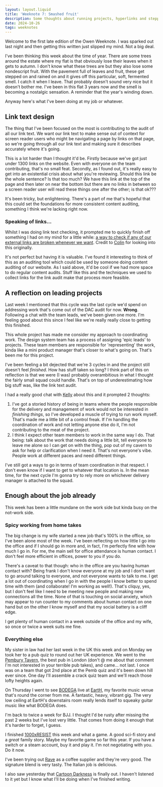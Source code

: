 ```yaml
---
layout: layout.liquid
title: 'Weeknote 7: Smashed fruit'
description: Some thoughts about running projects, hyperlinks and stepped on fruit
date: 2024-10-26
tags: weeknotes
---
```


Welcome to the first late edition of the Owen Weeknote. I was sparked out last night and then getting this written just slipped my mind. Not a big deal.

I've been thinking this week about the time of year. There are some trees around the estate where my flat is that obviously lose their leaves when it gets to autumn. I don't know what these trees are but they also lose some nondescript fruit. With the pavement full of leaves and fruit, these get stepped on and rained on and it gives off this particular, soft, fermented smell. I catch it when I leave. That probably doesn't sound very nice but it doesn't bother me. I've been in this flat 3 years now and the smell is becoming a nostalgic sensation. A reminder that the year's winding down.

Anyway here's what I've been doing at my job or whatever.

## Link text design

The thing that I've been focused on the most is contributing to the audit of all our link text. We want our link text to make sense out of context for screen reader users who might be navigating a page by links on that page, so we're going through all our link text and making sure it describes accurately where it's going.

This is a lot harder than I thought it'd be. Firstly because we've got just under 1300 links on the website. Even with everyone on the team contributing, that's no small feat. Secondly, as I found out, it's really easy to get into an existential crisis about what you're reviewing. Should this link be the whole sentence? Is that too much? We have this link at the top of the page and then later on near the bottom but there are no links in between so a screen reader user will read these things one after the other; is that ok???

It's been tricky, but enlightening. There's a part of me that's hopeful that this could set the foundations for more consistent content auditing, something I think we're lacking right now.

### Speaking of links...

Whilst I was doing link text checking, it prompted me to quickly finish off something I had on my mind for a little while: [a way to check if any of our external links are broken whenever we want](https://github.com/alphagov/govuk-design-system/pull/4235). Credit to [Colin](https://colinr.com/) for looking into this originally.

It's not perfect but having it is valuable. I've found it interesting to think of this as an auditing tool which could be used by someone doing content auditing of our website. As I said above, it'd be cool if we had more space to do regular content audits. Stuff like this and the techniques we used to collect links for the link audit make that process more feasible.

## A reflection on leading projects

Last week I mentioned that this cycle was the last cycle we'd spend on addressing work that's come out of the DAC audit for now. **Wrong**. Following a chat with the team leads, we've been given one more. I'm feeling good about this since I feel like we're really really close to getting this finished.

This whole project has made me consider my approach to coordinating work. The design system team has a process of assigning 'epic leads' to projects. These team members are responsible for 'representing' the work, kinda like a mini product manager that's closer to what's going on. That's been me for this project.

I've been feeling a bit dejected that we're 3 cycles in and the project still doesn't feel _finished_. How has stuff taken so long? I think part of this on reflection is that we were (I was) probably overambitious in what I thought the fairly small squad could handle. That's on top of underestimating how big stuff was, like the link text audit.

I had a really good chat with [Kelly](https://medium.com/@kellyleeGDS) about this and it prompted 2 thoughts:

1. I've got a storied history of being in teams where the people responsible for the delivery and management of work would not be interested in _finishing things_, so I've developed a muscle of trying to run work myself. That's made me a little bit of a control freak. If I'm handling the coordination of work and not letting anyone else do it, I'm not contributing to the meat of the project.
2. I think I expect other team members to work in the same way I do. That being: talk about the work that needs doing a little bit, tell everyone to leave me alone so I can get on with the thing, pop out of my cavern to ask for help or clarification when I need it. That's not everyone's vibe. People work at different paces and need different things.

I've still got a ways to go in terms of team coordination in that respect. I don't even know if I want to get to whatever that location is. In the mean time, for the next cycle I'm gonna try to rely more on whichever delivery manager is attached to the squad.

## Enough about the job already

This week has been a little mundane on the work side but kinda busy on the not-work side.

### Spicy working from home takes

The big change is my wife started a new job that's 100% in the office, so I've been alone most of the week. I've been reflecting on how little I go into the office and if I should go in more and, in fact, I'm perfectly fine with how much I go in. For me, the main sell for office attendance is human contact. I don't feel more efficient in offices, power to you if you do.

There's a caveat to that though: who in the office are you having human contact with? Being frank I don't know everyone at my job and I don't want to go around talking to everyone, and not everyone wants to talk to me. I get a lot out of coordinating when I go in with the people I know better to spend time with them (and collaborate! I'm working as well!). That's cliquy, yes, but I don't feel like I need to be meeting new people and making new connections all the time. None of that is touching on social anxiety, which may appear to run counter to my comments about human contact on one hand but on the other I know myself and that my social battery is a cliff edge.

I get plenty of human contact in a week outside of the office and my wife, so once or twice a week suits me fine.

### Everything else

My sister in law had her last week in the UK this week and on Monday we took her to a pub quiz to round out her UK experience. We went to the [Pembury Tavern](https://www.pemburytavern.co.uk/), the best pub in London (don't @ me about that comment I'm not interested in your terrible pub takes), and came... not last. I once was on a team that got 2nd place at the Pemb quiz and it's been down hill ever since. One day I'll assemble a crack quiz team and we'll reach those lofty heights again.

On Thursday I went to see [BODEGA](https://www.bodega-band.com/) live at [EartH](https://earthackney.co.uk/), my favorite music venue that's round the corner from me. A fantastic, heavy, vibrant gig. The very low ceiling at EartH's downstairs room really lends itself to squeaky guitar music like what BODEGA does.

I'm back to twice a week for BJJ. I thought I'd be rusty after missing the past 2 weeks but I've lost very little. That comes from doing it enough that it's harder to forget, I guess.

I finished [1000xRESIST](https://www.sunsetvisitor.studio/) this week and what a game. A good sci-fi story and a _great_ family story. Maybe my favorite game so far this year. If you have a switch or a steam account, buy it and play it. I'm not negotiating with you. Do it now.

I've been trying out [Rave](https://ravecoffee.co.uk/) as a coffee supplier and they're very good. The signature blend is very tasty. The Italian job is delicious.

I also saw yesterday that [Cartoon Darkness](https://en.wikipedia.org/wiki/Cartoon_Darkness) is finally out. I haven't listened to it yet but I know what I'll be doing when I've finished writing.
